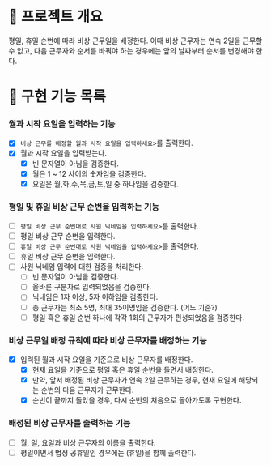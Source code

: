 # 💪 프로젝트 개요

평일, 휴일 순번에 따라 비상 근무일을 배정한다.
이때 비상 근무자는 연속 2일을 근무할 수 없고, 다음 근무자와 순서를 바꿔야 하는 경우에는 앞의 날짜부터 순서를 변경해야 한다.

# 📝 구현 기능 목록

### 월과 시작 요일을 입력하는 기능

- [x] `비상 근무를 배정할 월과 시작 요일을 입력하세요>`를 출력한다.
- [x] 월과 시작 요일을 입력받는다.
    - [x] 빈 문자열이 아님을 검증한다.
    - [x] 월은 1 ~ 12 사이의 숫자임을 검증한다.
    - [x] 요일은 월,화,수,목,금,토,일 중 하나임을 검증한다.

### 평일 및 휴일 비상 근무 순번을 입력하는 기능

- [ ] `평일 비상 근무 순번대로 사원 닉네임을 입력하세요>`를 출력한다.
- [ ] 평일 비상 근무 순번을 입력한다.
- [ ] `휴일 비상 근무 순번대로 사원 닉네임을 입력하세요>`를 출력한다.
- [ ] 휴일 비상 근무 순번을 입력한다.
- [ ] 사원 닉네임 입력에 대한 검증을 처리한다.
    - [ ] 빈 문자열이 아님을 검증한다.
    - [ ] 올바른 구분자로 입력되었음을 검증한다.
    - [ ] 닉네임은 1자 이상, 5자 이하임을 검증한다.
    - [ ] 총 근무자는 최소 5명, 최대 35이명임을 검증한다.  (어느 기준?)
    - [ ] 평일 혹은 휴일 순번 하나에 각각 1회의 근무자가 편성되었음을 검증한다.

### 비상 근무일 배정 규칙에 따라 비상 근무자를 배정하는 기능

- [x] 입력된 월과 시작 요일을 기준으로 비상 근무자를 배정한다.
    - [x] 현재 요일을 기준으로 평일 혹은 휴일 순번을 돌면서 배정한다.
    - [x] 만약, 앞서 배정된 비상 근무자가 연속 2일 근무하는 경우, 현재 요일에 해당되는 순번의 다음 근무자가 근무한다.
    - [x] 순번이 끝까지 돌았을 경우, 다시 순번의 처음으로 돌아가도록 구현한다.

### 배정된 비상 근무자를 출력하는 기능

- [ ] 월, 일, 요일과 비상 근무자의 이름을 출력한다.
- [ ] 평일이면서 법정 공휴일인 경우에는 (휴일)을 함께 출력한다.
